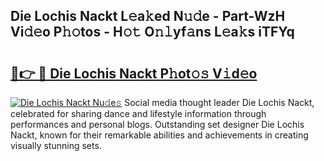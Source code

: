 ## Die Lochis Nackt L𝚎a𝚔ed N𝚞𝚍e - Part-WzH Vi𝚍𝚎o P𝚑𝚘tos - H𝚘𝚝 O𝚗𝚕yf𝚊ns L𝚎a𝚔s iTFYq

# <h2><a href="http://kf6xysm.oniu.top/?m=Die+Lochis+Nackt">🔗👉 🔴 Die Lochis Nackt P𝚑ot𝚘𝚜 V𝚒d𝚎o</a></h2>

[![Die Lochis Nackt Nu𝚍e𝚜](https://i.imgur.com/0qMVB7G.gif)](http://kf6xysm.oniu.top/?m=Die+Lochis+Nackt)
Social media thought leader Die Lochis Nackt, celebrated for sharing dance and lifestyle information through performances and personal blogs. Outstanding set designer Die Lochis Nackt, known for their remarkable abilities and achievements in creating visually stunning sets.  
